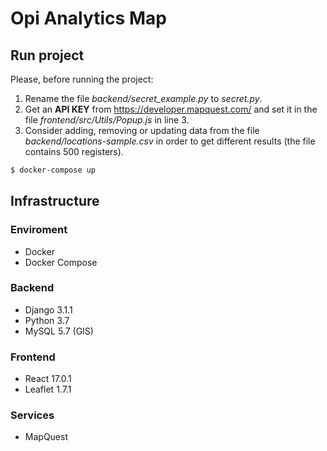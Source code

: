 
# Opi Analytics Map
## Run project

Please, before running the project:

 1. Rename the file *backend/secret_example.py* to *secret.py*.
 2. Get an **API KEY** from https://developer.mapquest.com/ and set it in the file *frontend/src/Utils/Popup.js* in line 3.
 3. Consider adding, removing or updating data from the file *backend/locations-sample.csv* in order to get different results (the file contains 500 registers).

```bash
$ docker-compose up
```
## Infrastructure
### Enviroment
 - Docker
 - Docker Compose
### Backend
 - Django 3.1.1
 - Python 3.7
 - MySQL 5.7 (GIS)
 
### Frontend
 - React 17.0.1
 - Leaflet 1.7.1

### Services
 - MapQuest
